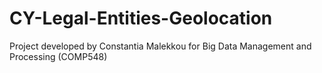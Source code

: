 # CY-Legal-Entities-Geolocation
Project developed by Constantia Malekkou for Big Data Management and Processing (COMP548)
